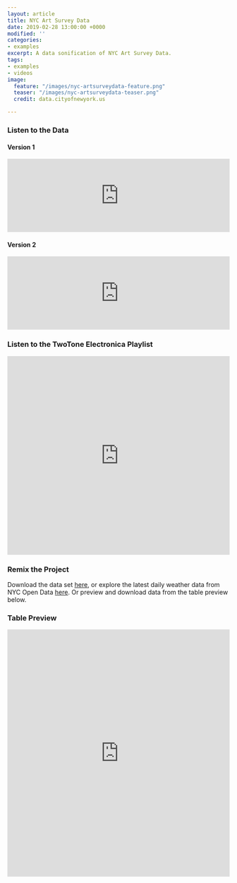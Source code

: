 ```yaml
---
layout: article
title: NYC Art Survey Data
date: 2019-02-28 13:00:00 +0000
modified: ''
categories:
- examples
excerpt: A data sonification of NYC Art Survey Data.
tags:
- examples
- videos
image:
  feature: "/images/nyc-artsurveydata-feature.png"
  teaser: "/images/nyc-artsurveydata-teaser.png"
  credit: data.cityofnewyork.us

---
```

### Listen to the Data

#### Version 1

<iframe width="100%" height="166" scrolling="no" frameborder="no" allow="autoplay" src="https://w.soundcloud.com/player/?url=https%3A//api.soundcloud.com/tracks/579081762&color=%23f57c00&auto_play=false&hide_related=false&show_comments=true&show_user=true&show_reposts=false&show_teaser=true"></iframe>

#### Version 2

<iframe width="100%" height="166" scrolling="no" frameborder="no" allow="autoplay" src="https://w.soundcloud.com/player/?url=https%3A//api.soundcloud.com/tracks/579081780&color=%23f57c00&auto_play=false&hide_related=false&show_comments=true&show_user=true&show_reposts=false&show_teaser=true"></iframe>

### Listen to the TwoTone Electronica Playlist

<iframe width="100%" height="450" scrolling="no" frameborder="no" allow="autoplay" src="https://w.soundcloud.com/player/?url=https%3A//api.soundcloud.com/playlists/714048729&color=%23f57c00&auto_play=false&hide_related=false&show_comments=true&show_user=true&show_reposts=false&show_teaser=true"></iframe>

### Remix the Project

Download the data set [here](https://drive.google.com/open?id=149QhvDnUNS1FnhU7g8Ir8UxFALvV6Z1C "NYC Art Survey Data"), or explore the latest daily weather data from NYC Open Data [here](). Or preview and download data from the table preview below.

### Table Preview

<iframe width="100%" height="560" title="2017-2018 Arts Survey Data" src="https://data.cityofnewyork.us/w/475h-cg5t/25te-f2tw?cur=qgqOT-7soOI&from=root" frameborder="0" scrolling="no"><a href="https://data.cityofnewyork.us/Education/2017-2018-Arts-Survey-Data/475h-cg5t" title="2017-2018 Arts Survey Data" target="_blank">2017-2018 Arts Survey Data</a></iframe>